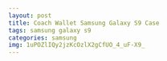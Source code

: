 ```yaml
---
layout: post
title: Coach Wallet Samsung Galaxy S9 Case
tags: samsung galaxy s9
categories: samsung
img: 1uPOZlIQy2jzKcOzlX2gCfUO_4_uF-X9_
---
```

